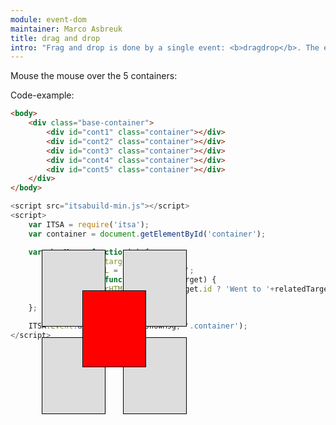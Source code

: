 ```yaml
---
module: event-dom
maintainer: Marco Asbreuk
title: drag and drop
intro: "Frag and drop is done by a single event: <b>dragdrop</b>. The eventobject notifies you when the drag has finished. You can inspect the Promise e.drag.then for this purpose. You can also be notified on drag-move by setting a callback-function through: <b>e.setOnDrag(callbackFn)</b>. Draggable HtmlElements have the attribute: <b>draggable=\"true\"</b>"
---
```


<style type="text/css">
    .base-container {
        position: absolute;
        top: 9em;
    }
    .container {
        text-align: center;
        margin: 2em 0;
        padding-top: 1.5em;
        height: 100px;
        width: 100px;
        background-color: #ddd;
        border: solid 1px #000;
        position: absolute;
        z-index: 1;
        -webkit-touch-callout: none;
        -webkit-user-select: none;
        -khtml-user-select: none;
        -moz-user-select: none;
        -ms-user-select: none;
        user-select: none;
        cursor: default;
    }
    #cont-1 {
        left: 50px;
        top: 300px;
    }
    #cont-2 {
        left: 180px;
        top: 300px;
    }
    #cont-3 {
        left: 50px;
        top: 440px;
    }
    #cont-4 {
        left: 180px;
        top: 440px;
    }
    #cont-5 {
        left: 115px;
        top: 365px;
        z-index: 2;
        background-color: #F00;
    }
    .body-content.module p.spaced {
        margin-top: 20em;
    }
</style>

Mouse the mouse over the 5 containers:

<div class="base-container">
    <div id="cont-1" class="container" draggable="proxy"></div>
    <div id="cont-2" class="container"></div>
    <div id="cont-3" class="container"></div>
    <div id="cont-4" class="container"></div>
    <div id="cont-5" class="container" draggable="true"></div>
</div>

<p class="spaced">Code-example:</p>

```html
<body>
    <div class="base-container">
        <div id="cont1" class="container"></div>
        <div id="cont2" class="container"></div>
        <div id="cont3" class="container"></div>
        <div id="cont4" class="container"></div>
        <div id="cont5" class="container"></div>
    </div>
</body>
```

```js
<script src="itsabuild-min.js"></script>
<script>
    var ITSA = require('itsa');
    var container = document.getElementById('container');

    var showMsg = function(e) {
        var node = e.target;
        node.innerHTML = 'Mouse entered';
        e.hover.then(function(relatedTarget) {
            node.innerHTML = relatedTarget.id ? 'Went to '+relatedTarget.id : '';
        });
    };

    ITSA.Event.after('hover', showMsg, '.container');
</script>
```

<script src="../../dist/itsabuild.js"></script>
<script>
    var ITSA = require('itsa');
    var container = document.getElementById('container');

    var showMsg = function(e) {
        var node = e.target;
        node.innerHTML = 'Dragging';
        e.drag.then(function(ev) {
            node.innerHTML = 'END';
        });
    };

   // ITSA.Event.after('dragdrop', showMsg, '.container');
</script>
